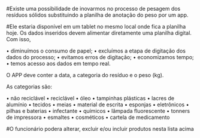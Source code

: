#Existe uma possibilidade de inovarmos no processo de pesagem dos resíduos sólidos substituindo a planilha de anotação do peso por um app.

#Ele estaria disponível em um tablet no mesmo local onde fica a planilha hoje. Os dados inseridos devem alimentar diretamente uma planilha digital. Com isso,

• diminuímos o consumo de papel;
• excluímos a etapa de digitação dos dados do processo;
• evitamos erros de digitação;
• economizamos tempo;
• temos acesso aos dados em tempo real.

O APP deve conter a data, a categoria do resíduo e o peso (kg).

As categorias são:

• não reciclável
• reciclável
• óleo
• tampinhas plásticas
• lacres de alumínio
• tecidos
• meias
• material de escrita
• esponjas
• eletrônicos
• pilhas e baterias
• infectante
• químicos
• lâmpada fluorescente
• tonners de impressora
• esmaltes
• cosméticos
• cartela de medicamento

#O funcionário podera alterar, excluir e/ou incluir produtos nesta lista acima
